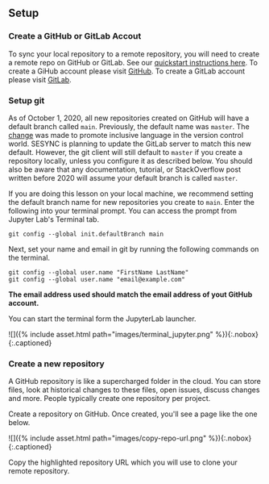 ---
---

## Setup

### Create a GitHub or GitLab Accout

To sync your local repository to a remote repository, 
you will need to create a remote repo on GitHub or GitLab.
See our [quickstart instructions here](https://cyberhelp.sesync.org/quickstart/creating-a-new-git-project.html).
To create a GiHub account please visit [GitHub](https://github.com).
To create a GitLab account please visit [GitLab](https://about.gitlab.com).

### Setup git

As of October 1, 2020, all new repositories created on GitHub will have a default branch called `main`. Previously, the default name was `master`. The [change](https://github.com/github/renaming) was made to promote inclusive language in the version control world. SESYNC is planning to update the GitLab server to match this new default. However, the git client will still default to `master` if you create a repository locally, unless you configure it as described below. You should also be aware that any documentation, tutorial, or StackOverflow post written before 2020 will assume your default branch is called `master`.

If you are doing this lesson on your local machine, we recommend setting the default branch name for new repositories you create to `main`. Enter the following into your terminal prompt. You can access the prompt from Jupyter Lab's Terminal tab.

```
git config --global init.defaultBranch main
```

Next, set your name and email in git by running the following commands on the terminal. 
```
git config --global user.name "FirstName LastName"
git config --global user.name "email@example.com"
```
**The email address used should match the email address of yout GitHub account.**

You can start the terminal form the JupyterLab launcher.

![]({% include asset.html path="images/terminal_jupyter.png" %}){:.nobox}
{:.captioned}

### Create a new repository

A GitHub repository is like a supercharged folder in the cloud. You can store
files, look at historical changes to these files, open issues, discuss changes 
and more. People typically create one repository per project. 

Create a repository on GitHub. Once created, you'll see a page like the one below.

![]({% include asset.html path="images/copy-repo-url.png" %}){:.nobox}
{:.captioned}

Copy the highlighted repository URL which you will use to clone your remote repository. 



